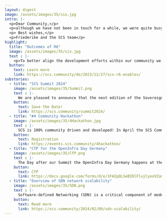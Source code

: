 ```yaml
---
layout: digest
image: /assets/images/35/six.jpg
intro: |-
  <p>Dear Community,</p>
  <p>although we have not been in touch for a while, we were quite busy! We are now in our last last year of our funding and we are preparing the future of SCS. Are you curious? Get all information at our SCS Summit in May! But of course we are also working on our cloud stack, we are quite ahead of the sixth release. And in April we will have our next Community Hackathon. All information and more you find in our digest in March.</p>
  <p> Best wishes,</p>
  <p>Friederike and the SCS team</p>
highlight:
  title: "Outcomes of R6"
  image: /assets/images/35/six.jpg
  text : |-
    <p>To better align the development efforts within our community we started working with outcomes. These outcomes intend to outline what our development work aims to enable our users (Operators, Integrators and End-Users) to gain more value from SCS. This outlines our direction better than talking about the next features that are planned and worked on. Furthermore, the outcomes assist us in our development work to ensure that every single epic and story we work on actually pays into the greater idea: SCS enables, is standardaized, understandible, transparent, opinionated, and continuously built and tested.</p>
  button:
    text: Learn more
    link: https://scs.community/de/2023/12/27/scs-r6-enables/
substories:
  - title: "SCS Summit 2024"
    image: /assets/images/35/Summit.png
    text : |-
      We are pleased to announce that the next edition of the Sovereign Cloud Stack Summit will take place in Berlin on Tuesday, May 14, 2024. Join us as we continue our journey towards a more secure, decentralized and sovereign cloud ecosystem. Look forward to an exciting program of keynote speakers, insightful panel discussions, engaging workshops and networking opportunities that will shape the future of the Sovereign Cloud Stack.
    button: 
      text: Save the Date!
      link: https://scs.community/summit2024/
  - title: "#4 Community Hackathon"
    image: /assets/images/35/4Hackathon.jpg
    text : |-
      SCS is 100% community driven and developed! In April the SCS Community meets in Arnsberg at [Gonicus](https://www.gonicus.de/en/) to develop SCS intensively and collaboratively on our way to R7. Find all information and the registration behind the button: 
    button:
      text: Registration 
      link: https://events.scs.community/4hackathon/
  - title: "CfP for the OpenInfra Day Germany"
    image: /assets/images/35/CfP.png
    text : |-
      The Day after our Summit the OpenInfra Day Germany happens at the same venue: May 15th in Berlin! The whole OpenInfra community from Germany, Europe and beyond meets to learn more about OpenStack, StarlingX, Zuul, ... The CfP is open till March, 29. Become part of our community and share your experience with us! 
    button:
      text: CfP
      link: https://docs.google.com/forms/d/e/1FAIpQLSeBIDlFlujCyooVZamOmFEi6Jrm2TMd8PDqREJeTTrEb0Awnw/viewform
  - title: "Overview of SDN network scalability"
    image: /assets/images/35/SDN.png
    text : |-
      Software-defined Networking (SDN) is a critical component of modern cloud environments, providing the necessary flexibility and scalability to meet the demands of large-scale network infrastructures. As the size and complexity of cloud deployments continue to grow, the need for scalable and efficient SDN solutions becomes increasingly important. In this post, we explore the challenges and strategies for improving SDN scalability within Sovereign Cloud Stack (SCS) and OpenStack environments.
    button:
      text: Read more
      link: https://scs.community/2024/02/09/sdn-scalability/
---
```

